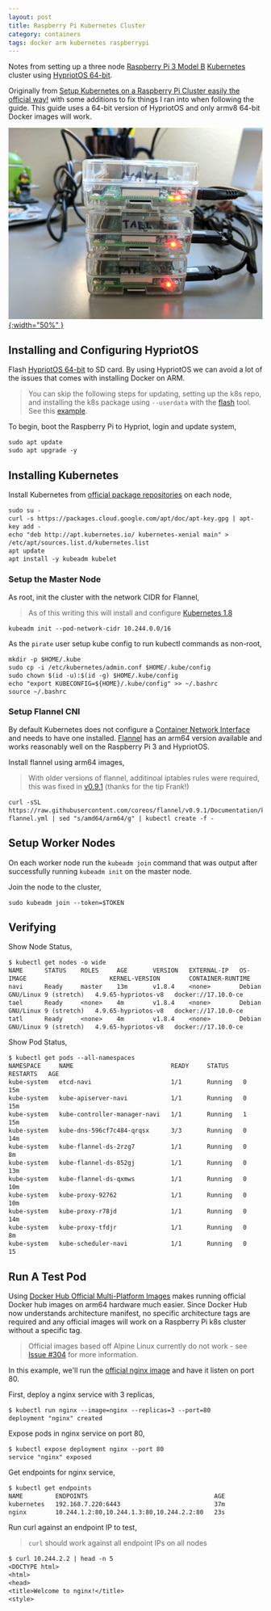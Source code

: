 ```yaml
---
layout: post
title: Raspberry Pi Kubernetes Cluster
category: containers
tags: docker arm kubernetes raspberrypi
---
```


Notes from setting up a three node [Raspberry Pi 3 Model B](https://www.raspberrypi.org/products/raspberry-pi-3-model-b/) [Kubernetes](https://kubernetes.io) cluster using [HypriotOS 64-bit](https://github.com/DieterReuter/image-builder-rpi64/releases).

Originally from [Setup Kubernetes on a Raspberry Pi Cluster easily the official way!](https://blog.hypriot.com/post/setup-kubernetes-raspberry-pi-cluster/) with some additions to fix things I ran into when following the guide. This guide uses a 64-bit version of HypriotOS and only armv8 64-bit Docker images will work.

[![RPI Cluster](/assets/images/posts/k8s-rpi-cluster.jpg){:width="50%" }](/assets/images/posts/k8s-rpi-cluster.jpg)

## Installing and Configuring HypriotOS
Flash [HypriotOS 64-bit](https://github.com/DieterReuter/image-builder-rpi64/releases) to SD card. By using HypriotOS we can avoid a lot of the issues that comes with installing Docker on ARM.

> You can skip the following steps for updating, setting up the k8s repo, and installing the k8s package using `--userdata` with the [flash](https://github.com/hypriot/flash) tool. See this [example](https://github.com/ecliptik/rpi/blob/master/hypriot/user-data.yml).

To begin, boot the Raspberry Pi to Hypriot, login and update system,

```console
sudo apt update
sudo apt upgrade -y
```

## Installing Kubernetes
Install Kubernetes from [official package repositories](https://kubernetes.io/docs/setup/independent/install-kubeadm/#installing-kubelet-and-kubeadm) on each node,

```console
sudo su -
curl -s https://packages.cloud.google.com/apt/doc/apt-key.gpg | apt-key add -
echo "deb http://apt.kubernetes.io/ kubernetes-xenial main" > /etc/apt/sources.list.d/kubernetes.list
apt update
apt install -y kubeadm kubelet
```

### Setup the Master Node
As root, init the cluster with the network CIDR for Flannel,

> As of this writing this will install and configure [Kubernetes 1.8](https://github.com/kubernetes/kubernetes/blob/master/CHANGELOG.md#v180)

```console
kubeadm init --pod-network-cidr 10.244.0.0/16
```

As the `pirate` user setup kube config to run kubectl commands as non-root,

```console
mkdir -p $HOME/.kube
sudo cp -i /etc/kubernetes/admin.conf $HOME/.kube/config
sudo chown $(id -u):$(id -g) $HOME/.kube/config
echo "export KUBECONFIG=${HOME}/.kube/config" >> ~/.bashrc
source ~/.bashrc
```

### Setup Flannel CNI
By default Kubernetes does not configure a [Container Network Interface](https://cncf.io/projects/) and needs to have one installed. [Flannel](https://github.com/coreos/flannel) has an arm64 version available and works reasonably well on the Raspberry Pi 3 and HypriotOS.

Install flannel using arm64 images,

> With older versions of flannel, additinoal iptables rules were required, this was fixed in [v0.9.1](https://github.com/coreos/flannel/pull/872) (thanks for the tip Frank!)

```console
curl -sSL https://raw.githubusercontent.com/coreos/flannel/v0.9.1/Documentation/kube-flannel.yml | sed "s/amd64/arm64/g" | kubectl create -f -
```

## Setup Worker Nodes
On each worker node run the `kubeadm join` command that was output after successfully running `kubeadm init` on the master node.

Join the node to the cluster,

```console
sudo kubeadm join --token=$TOKEN
```

## Verifying
Show Node Status,

```console
$ kubectl get nodes -o wide
NAME      STATUS    ROLES     AGE       VERSION   EXTERNAL-IP   OS-IMAGE                       KERNEL-VERSION        CONTAINER-RUNTIME
navi      Ready     master    13m       v1.8.4    <none>        Debian GNU/Linux 9 (stretch)   4.9.65-hypriotos-v8   docker://17.10.0-ce
tael      Ready     <none>    4m        v1.8.4    <none>        Debian GNU/Linux 9 (stretch)   4.9.65-hypriotos-v8   docker://17.10.0-ce
tatl      Ready     <none>    4m        v1.8.4    <none>        Debian GNU/Linux 9 (stretch)   4.9.65-hypriotos-v8   docker://17.10.0-ce
```

Show Pod Status,

```console
$ kubectl get pods --all-namespaces
NAMESPACE     NAME                           READY     STATUS    RESTARTS   AGE
kube-system   etcd-navi                      1/1       Running   0          15m
kube-system   kube-apiserver-navi            1/1       Running   0          15m
kube-system   kube-controller-manager-navi   1/1       Running   1          15m
kube-system   kube-dns-596cf7c484-qrqsx      3/3       Running   0          14m
kube-system   kube-flannel-ds-2rzg7          1/1       Running   0          8m
kube-system   kube-flannel-ds-852gj          1/1       Running   0          13m
kube-system   kube-flannel-ds-qxmws          1/1       Running   0          10m
kube-system   kube-proxy-92762               1/1       Running   0          10m
kube-system   kube-proxy-r78jd               1/1       Running   0          14m
kube-system   kube-proxy-tfdjr               1/1       Running   0          8m
kube-system   kube-scheduler-navi            1/1       Running   0          15
```

## Run A Test Pod

Using [Docker Hub Official Multi-Platform Images](https://integratedcode.us/2017/09/13/dockerhub-official-images-go-multi-platform/) makes running official Docker hub images on arm64 hardware much easier. Since Docker Hub now understands architecture manifest, no specific architecture tags are required and any official images will work on a Raspberry Pi k8s cluster without a specific tag.

> Official images based off Alpine Linux currently do not work - see [Issue #304](https://github.com/gliderlabs/docker-alpine/issues/304) for more information.

In this example, we'll run the [official nginx image](https://hub.docker.com/_/nginx/) and have it listen on port 80.

First, deploy a nginx service with 3 replicas,

```console
$ kubectl run nginx --image=nginx --replicas=3 --port=80
deployment "nginx" created
```

Expose pods in nginx service on port 80,
```console
$ kubectl expose deployment nginx --port 80
service "nginx" exposed
```

Get endpoints for nginx service,

```console
$ kubectl get endpoints
NAME         ENDPOINTS                                   AGE
kubernetes   192.168.7.220:6443                          37m
nginx        10.244.1.2:80,10.244.1.3:80,10.244.2.2:80   23s
```

Run curl against an endpoint IP to test,

> `curl` should work against all endpoint IPs on all nodes

```console
$ curl 10.244.2.2 | head -n 5
<DOCTYPE html>
<html>
<head>
<title>Welcome to nginx!</title>
<style>
```
